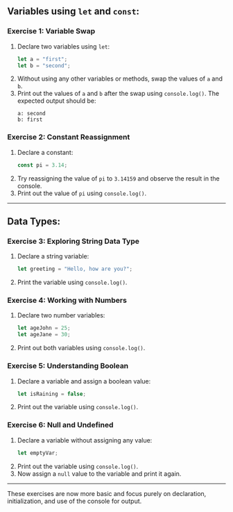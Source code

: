 

## **Variables using `let` and `const`**:

### **Exercise 1: Variable Swap**
1. Declare two variables using `let`:
   ```javascript
   let a = "first";
   let b = "second";
   ```
2. Without using any other variables or methods, swap the values of `a` and `b`.
3. Print out the values of `a` and `b` after the swap using `console.log()`. The expected output should be:
   ```
   a: second
   b: first
   ```

### **Exercise 2: Constant Reassignment**
1. Declare a constant:
   ```javascript
   const pi = 3.14;
   ```
2. Try reassigning the value of `pi` to `3.14159` and observe the result in the console.
3. Print out the value of `pi` using `console.log()`.

---

## **Data Types**:

### **Exercise 3: Exploring String Data Type**
1. Declare a string variable:
   ```javascript
   let greeting = "Hello, how are you?";
   ```
2. Print the variable using `console.log()`.

### **Exercise 4: Working with Numbers**
1. Declare two number variables:
   ```javascript
   let ageJohn = 25;
   let ageJane = 30;
   ```
2. Print out both variables using `console.log()`.

### **Exercise 5: Understanding Boolean**
1. Declare a variable and assign a boolean value:
   ```javascript
   let isRaining = false;
   ```
2. Print out the variable using `console.log()`.

### **Exercise 6: Null and Undefined**
1. Declare a variable without assigning any value:
   ```javascript
   let emptyVar;
   ```
2. Print out the variable using `console.log()`.
3. Now assign a `null` value to the variable and print it again.

---

These exercises are now more basic and focus purely on declaration, initialization, and use of the console for output.
